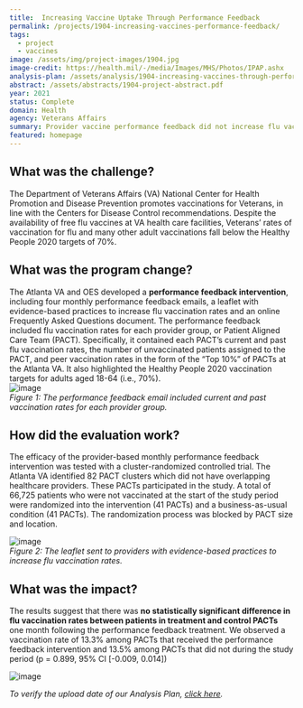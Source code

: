 ```yaml
---
title:  Increasing Vaccine Uptake Through Performance Feedback
permalink: /projects/1904-increasing-vaccines-performance-feedback/
tags: 
  - project
  - vaccines
image: /assets/img/project-images/1904.jpg
image-credit: https://health.mil/-/media/Images/MHS/Photos/IPAP.ashx
analysis-plan: /assets/analysis/1904-increasing-vaccines-through-performance-feedback.pdf
abstract: /assets/abstracts/1904-project-abstract.pdf
year: 2021
status: Complete
domain: Health
agency: Veterans Affairs
summary: Provider vaccine performance feedback did not increase flu vaccine uptake among Veterans at the Atlanta VA
featured: homepage
---
```


## What was the challenge?
The Department of Veterans Affairs (VA) National Center for Health Promotion and Disease Prevention promotes vaccinations for Veterans, in line with the Centers for Disease Control recommendations. Despite the availability of free flu vaccines at VA health care facilities, Veterans’ rates of vaccination for flu and many other adult vaccinations fall below the Healthy People 2020 targets of 70%. 

## What was the program change?
The Atlanta VA and OES developed a **performance feedback intervention**, including four monthly performance feedback emails, a leaflet with evidence-based practices to increase flu vaccination rates and an online Frequently Asked Questions document. The performance feedback included flu vaccination rates for each provider group, or Patient Aligned Care Team (PACT). Specifically, it contained each PACT’s current and past flu vaccination rates, the number of unvaccinated patients assigned to the PACT, and peer vaccination rates in the form of the “Top 10%” of PACTs at the Atlanta VA. It also highlighted the Healthy People 2020 vaccination targets for adults aged 18-64 (i.e., 70%).
<br>
![image](https://oes.gsa.gov/assets/img/project-images/1904-letter.png)<br>
*Figure 1: The performance feedback email included current and past vaccination rates for each provider group.*

## How did the evaluation work?
The efficacy of the provider-based monthly performance feedback intervention was tested with a cluster-randomized controlled trial. The Atlanta VA identified 82 PACT clusters which did not have overlapping healthcare providers. These PACTs participated in the study. A total of 66,725 patients who were not vaccinated at the start of the study period were randomized into the intervention (41 PACTs) and a business-as-usual condition (41 PACTs). The randomization process was blocked by PACT size and location.

![image](https://oes.gsa.gov/assets/img/project-images/1904-image.png)<br>
*Figure 2: The leaflet sent to providers with evidence-based practices to increase flu vaccination rates.*

## What was the impact?
The results suggest that there was **no statistically significant difference in flu vaccination rates between patients in treatment and control PACTs** one month following the performance feedback treatment. We observed a vaccination rate of 13.3% among PACTs that received the performance feedback intervention and 13.5% among PACTs that did not during the study period (p = 0.899, 95% CI [-0.009, 0.014])

![image](https://oes.gsa.gov/assets/img/project-images/1904-graph.png)

<i>To verify the upload date of our Analysis Plan, <a href="https://github.com/gsa-oes/office-of-evaluation-sciences/commits/master/assets/analysis/1904-increasing-vaccines-through-performance-feedback.pdf">click here</a>.</i>
